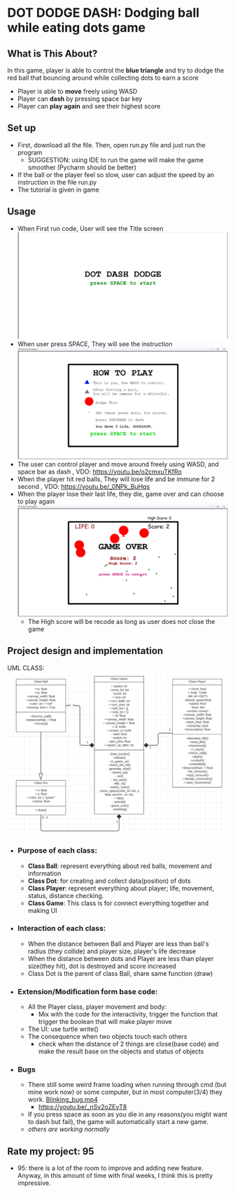 # DOT DODGE DASH: Dodging ball while eating dots game

## What is This About?
In this game, player is able to control the **blue triangle** and try to dodge the red ball that bouncing around while collecting dots to earn a score
- Player is able to **move** freely using WASD
- Player can **dash** by pressing space bar key
- Player can **play again** and see their highest score

## Set up
- First, download all the file. Then, open run.py file and just run the program
  - SUGGESTION: using IDE to run the game will make the game smoother (Pycharm should be better)
- If the ball or the player feel so slow, user can adjust the speed by an instruction in the file run.py
- The tutorial is given in game

## Usage
- When First run code, User will see the Title screen
  ![Title_screen.png](Pic_and_Vid/Title_screen.png)
- When user press SPACE, They will see the instruction
  ![Instruction_screen.png](Pic_and_Vid/Instruction_screen.png)
- The user can control player and move around freely using WASD, and space bar as dash
  , VDO: https://youtu.be/o2cmxuTKfRo
- When the player hit red balls, They will lose life and be immune for 2 second
  , VDO: https://youtu.be/_0NPk_BuHqs
- When the player lose their last life, they die, game over and can choose to play again
  ![Game_over_screen.png](Pic_and_Vid/Game_over_screen.png)
  - The High score will be recode as long as user does not close the game

## Project design and implementation
UML CLASS:
  ![UML.png](Pic_and_Vid/UML.png)
- ### Purpose of each class:
  - **Class Ball**: represent everything about red balls, movement and information
  - **Class Dot**: for creating and collect data(position) of dots
  - **Class Player**: represent everything about player; life, movement, status, distance checking.
  - **Class Game**: This class is for connect everything together and making UI
- ### Interaction of each class:
  - When the distance between Ball and Player are less than ball's radius (they collide) and player size, player's life decrease
  - When the distance between dots and Player are less than player size(they hit), dot is destroyed and score increased
  - Class Dot is the parent of class Ball, share same function (draw)

- ### Extension/Modification form base code:
  - All the Player class, player movement and body:
    - Mix with the code for the interactivity, trigger the function that trigger the boolean that will make player move
  - The UI: use turtle write()
  - The consequence when two objects touch each others
    - check when the distance of 2 things are close(base code) and make the result base on the objects and status of objects

- ### Bugs
  - There still some weird frame loading when running through cmd (but mine work now) or some computer, but in most computer(3/4) they work.
    [Blinking_bug.mp4](Pic_and_Vid/Blinking_bug.mp4)
    - https://youtu.be/_nSv2oZEvT8
  - If you press space as soon as you die in any reasons(you might want to dash but fail), the game will automatically start a new game.
  - _others are working normally_

## Rate my project: 95
- 95: there is a lot of the room to improve and adding new feature. Anyway, in this amount of time with final weeks, I think this is pretty impressive.